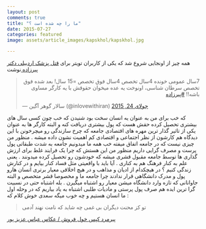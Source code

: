 ```yaml
---
layout: post
comments: true
title: "ما را چه شده است ؟"
date: 2015-07-27
categories: featured
image: assets/article_images/kapskhol/kapskhol.jpg

---
```

همه چیز از اونجایی شروع شد که یکی از کاربران تویتر برای [قتل پزشک اردبیلی دکتر پیرزاده ](http://www.irna.ir/fa/News/81692430/)  نوشت

<blockquote class="twitter-tweet" lang="fa"><p lang="fa" dir="rtl">7سال عمومی خونده&#10;4سال تخصص&#10;4سال فوق تخصص&#10;=15 سال!&#10;بعد شده فوق تخصص سرطان شناسی،&#10;اونوخت یه عده میخوان حقوقش با یه کارگر مساوی باشه!!&#10;<a href="https://twitter.com/hashtag/%D9%BE%DB%8C%D8%B1%D8%B2%D8%A7%D8%AF%D9%87?src=hash">#پیرزاده</a></p>&mdash; سالار گوهر آگین (@inlovewithiran) <a href="https://twitter.com/inlovewithiran/status/624513076008718336">جولای 24, 2015</a></blockquote>
<script async src="//platform.twitter.com/widgets.js" charset="utf-8"></script>


که خب برای من به عنوان یه انسان سخت بود شنیدن که خب چون کسی سال های بیشتری تحصیل کرده حقش هست که پول بیشتری دریافت کنه و البته کارگر ها به عنوان یکی از تاثیر گذار ترین مهره های اقتصادی جامعه که چرخ سازندگی رو میچرخونن با این دیدگاه هم کارشون از نظر اجتماعی و اقتصادی کم اهمیت نشون داده میشه .
منظور من چیزی نیست که در جامعه اتفاق میفته خب همه ما میدونیم جامعه به شدت طبقاتی پول پرست و مصرف گرایی داریم  منظور من این هستش که چرا یک فرایند غلط برای ارزش گذاری ها توسط   جامعه مقبول قشری میشه که خودشون رو تحصیل کرده میدونند . یعنی علم به کنار فرهنگ هم به کناری . آیا باید با واقعیتی مثل فساد کنار بیایم و در کنارش زندگی کنیم ؟
در هیچکدام از ادیان و مذاهب و در هیچ اخلاقی معیار برتری انسان هارو پول و مدرک دانشگاهی قرار ندادند چرا جامعه ما و مخصوصا قشر متخصص و البته جاوانانی که تازه وارد دانشگاه میشن معیار رو اشتباه میگیرن . بله اشتباه حتی در نسبیت گرا ترین ایده هم صرف پول پرستی و مادیات طلبی اشتباه
به یاد بیاریم که در وحله اول ما  انسان هستیم  و  چه خوب میگه سعدی خوش کلام که :

>تو کز محنت دیگران بی غمی چه شاید که نامت نهند آدمی

[پیرمرد کپس خول فروش / عکاس عباس عزیز پور ](http://goo.gl/GhmX4V)
